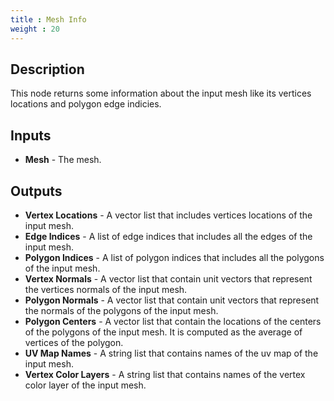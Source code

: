 ```yaml
---
title : Mesh Info
weight : 20
---
```


## Description

This node returns some information about the input mesh like its
vertices locations and polygon edge indicies.

## Inputs

- **Mesh** - The mesh.

## Outputs

- **Vertex Locations** - A vector list that includes vertices
    locations of the input mesh.
- **Edge Indices** - A list of edge indices that includes all the
    edges of the input mesh.
- **Polygon Indices** - A list of polygon indices that includes all
    the polygons of the input mesh.
- **Vertex Normals** - A vector list that contain unit vectors that
    represent the vertices normals of the input mesh.
- **Polygon Normals** - A vector list that contain unit vectors that
    represent the normals of the polygons of the input mesh.
- **Polygon Centers** - A vector list that contain the locations of
    the centers of the polygons of the input mesh. It is computed as
    the average of vertices of the polygon.
- **UV Map Names** - A string list that contains names of the uv map of the input mesh.
- **Vertex Color Layers** - A string list that contains names of the vertex color layer of the input mesh.
